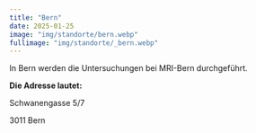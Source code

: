```yaml
---
title: "Bern"
date: 2025-01-25
image: "img/standorte/bern.webp"
fullimage: "img/standorte/_bern.webp"
---
```

In Bern werden die Untersuchungen bei MRI-Bern durchgeführt. 

**Die Adresse lautet:**

Schwanengasse 5/7

3011 Bern